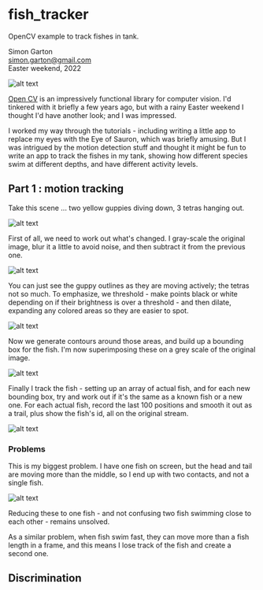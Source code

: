 # fish_tracker

OpenCV example to track fishes in tank.

Simon Garton  
simon.garton@gmail.com  
Easter weekend, 2022

![alt text](screenshots/overall.png 'Overall image showing fish and trails')

[Open CV](https://opencv.org/) is an impressively functional library for computer vision. I'd tinkered with it briefly a few years ago, but with a rainy Easter weekend I thought I'd have another look; and I was impressed.

I worked my way through the tutorials - including writing a little app to replace my eyes with the Eye of Sauron, which was briefly amusing. But I was intrigued by the motion detection stuff and thought it might be fun to write an app to track the fishes in my tank, showing how different species swim at different depths, and have different activity levels.

## Part 1 : motion tracking

Take this scene ... two yellow guppies diving down, 3 tetras hanging out.

![alt text](screenshots/original.png 'Original')

First of all, we need to work out what's changed. I gray-scale the original image, blur it a little to avoid noise, and then subtract it from the previous one.

![alt text](screenshots/deltas.png 'Image deltas')

You can just see the guppy outlines as they are moving actively; the tetras not so much. To emphasize, we threshold - make points black or white depending on if their brightness is over a threshold - and then dilate, expanding any colored areas so they are easier to spot.

![alt text](screenshots/threshold.png 'Threshold and dilate')

Now we generate contours around those areas, and build up a bounding box for the fish. I'm now superimposing these on a grey scale of the original image.

![alt text](screenshots/contours.png 'Contours and bounding box')

Finally I track the fish - setting up an array of actual fish, and for each new bounding box, try and work out if it's the same as a known fish or a new one. For each actual fish, record the last 100 positions and smooth it out as a trail, plus show the fish's id, all on the original stream.

![alt text](screenshots/plotted.png 'Plotted')

### Problems

This is my biggest problem. I have one fish on screen, but the head and tail are moving more than the middle, so I end up with two contacts, and not a single fish.

![alt text](screenshots/two-contacts.png 'Two contacts')

Reducing these to one fish - and not confusing two fish swimming close to each other - remains unsolved.

As a similar problem, when fish swim fast, they can move more than a fish length in a frame, and this means I lose track of the fish and create a second one.

## Discrimination
